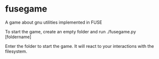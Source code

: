 # fusegame
A game about gnu utilities implemented in FUSE

To start the game, create an empty folder and run ./fusegame.py [foldername]

Enter the folder to start the game. It will react to your interactions with the filesystem.

